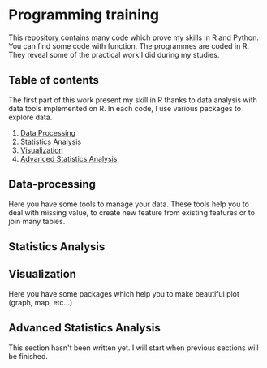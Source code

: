 # Programming training

This repository contains many code which prove my skills in R and Python. You can find some code with function. 
The programmes are coded in R. They reveal some of the practical work I did during my studies. 

## Table of contents
The first part of this work present my skill in R thanks to data analysis with data tools implemented on R. In each code, I use various packages to explore data. 
1. [Data Processing](##data-processing)
2. [Statistics Analysis](#statistics-analysis)
3. [Visualization](#visualization)
4. [Advanced Statistics Analysis](#advanced-statistics-analysis)

## Data-processing

Here you have some tools to manage your data. These tools help you to deal with missing value, to create new feature from existing features or to join many tables. 

## Statistics Analysis

## Visualization

Here you have some packages which help you to make beautiful plot (graph, map, etc...)

## Advanced Statistics Analysis

This section hasn't been written yet. I will start when previous sections will be finished. 